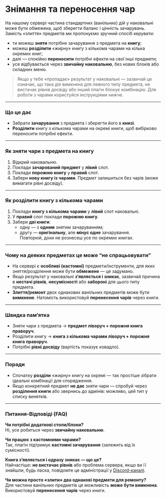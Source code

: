 # Знімання та переносення чар

На нашому сервері частина стандартних (ванільних) дій у наковальні може бути обмежена, щоб зберегти баланс і цінність зачарувань. Замість «злиття» предметів ми пропонуємо зручний спосіб керувати:

* ти можеш **зняти** потрібне зачарування з предмета на **книгу**;
* можеш **розділити** «жирну» книгу з кількома чарами на кілька окремих книг;
* далі — спокійно **переносити** потрібні ефекти на свої інші предмети;
* усе відбувається через **звичайну наковальню**, без нових блоків або складних меню.

> Якщо у тебе «пропадає» результат у наковальні — зазвичай це означає, що така дія вимкнена для певного типу предмета, не вистачає рівнів досвіду або інший плагін блокує комбінацію. Для роботи з чарами користуйся інструкціями нижче.

***

### Що це дає

* Забрати **зачарування** з предмета і зберегти його в **книзі**.
* **Розділити** книгу з кількома чарами на окремі книги, щоб вибірково переносити потрібні ефекти.

***

### Як **зняти чари з предмета** на книгу

1. Відкрий наковальню.
2. Поклади **зачарований предмет** у **лівий** слот.
3. Поклади **порожню книгу** у **правий** слот.
4. Забери **нову книгу із чарами**. Предмет залишиться без чарів (може вимагати рівні досвіду).

***

### Як **розділити книгу** з кількома чарами

1. Поклади **книгу з кількома чарами** у **лівий** слот наковальні.
2. У **правий** слот поклади **порожню книгу**.
3. Забери **дві книги**:
   * одну — з **одним** знятим зачаруванням;
   * другу — **оригінальну**, але **мінус одне** зачарування.\
     Повторюй, доки не рознесеш усе по окремих книгах.

***

### Чому на **деяких предметах** це може “не спрацьовувати”

* На сервері є **особливі (кастомні)** предмети/інструменти, для яких зняття/розділення може бути **обмежене** — це задумано.
* Якщо результат у наковальні **з’являється і зникає**, зазвичай причина в **нестачі рівнів**, **несумісності** або **забороні** для цього типу предмета.
* **Злиття/ремонт** двох однакових ванільних предметів може бути **вимкнене**. Натомість використовуй **перенесення чарів** через книги.

***

### Швидка пам’ятка

* Зняти чари з предмета → **предмет ліворуч + порожня книга праворуч**.
* Розділити книгу → **книга з кількома чарами ліворуч + порожня книга праворуч**.
* Потрібні **рівні досвіду** (вартість показує ковадло).

***

### Поради

* Спочатку **розділи** «жирну» книгу на окремі — так простіше зібрати ідеальні комбінації для спорядження.
* Якщо конкретний предмет **не дає** зняти чари — спробуй через **розділення книги** або звернись до адмінів: можливо, цей тип у списку винятків.

***

### Питання-Відповіді (FAQ)

**Чи потрібні додаткові столи/блоки?**\
Ні, усе робиться через **звичайну наковальню**.

**Чи працює з кастомними чарами?**\
Так, плагін підтримує **кастомні зачарування** (залежить від їх сумісності).

**Книга з’являється і одразу зникає — що це?**\
Найчастіше: **не вистачає рівнів** або проблема сервера, якщо ви її знайшли, будь ласка, повідомте це адміністрації у [Discord-каналі](https://discord.gg/g8FbUy2q98).

**Чи можна просто «злити» два однакові предмети для ремонту?**\
Для частини ванільних предметів ця можливість **може бути вимкнена**. Використовуй **перенесення чарів** через книги.
